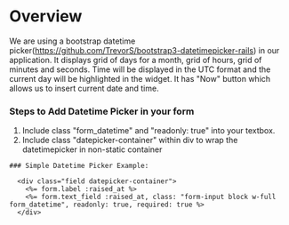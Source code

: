 # Overview
We are using a bootstrap datetime picker(https://github.com/TrevorS/bootstrap3-datetimepicker-rails) in our application. It displays grid of days for a month, grid of hours, grid of minutes and seconds. Time will be displayed in the UTC format and the current day will be highlighted in the widget. It has "Now" button which allows us to insert current date and time. 

### Steps to Add Datetime Picker in your form
1. Include class "form_datetime" and "readonly: true" into your textbox.
2. Include class "datepicker-container" within div to wrap the datetimepicker in non-static container

```
### Simple Datetime Picker Example:

  <div class="field datepicker-container">
    <%= form.label :raised_at %>
    <%= form.text_field :raised_at, class: "form-input block w-full form_datetime", readonly: true, required: true %>
  </div>
